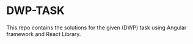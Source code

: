 # DWP-TASK
This repo contains the solutions for the given (DWP) task using Angular framework and React Library.
